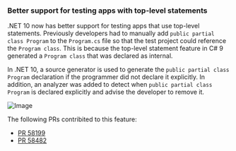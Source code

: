 ### Better support for testing apps with top-level statements

.NET 10 now has better support for testing apps that use top-level statements. Previously developers had to manually add `public partial class Program` to the `Program.cs` file so that the test project could reference the `Program class`. This is because the top-level statement feature in C# 9 generated a `Program class` that was declared as internal.

In .NET 10, a source generator is used to generate the `public partial class Program` declaration if the programmer did not declare it explicitly. In addition, an analyzer was added to detect when `public partial class Program` is declared explicitly and advise the developer to remove it.

![Image](https://github.com/user-attachments/assets/a37f0c81-a58a-453f-8da5-fa49356ca180)

The following PRs contribited to this feature:

- [PR 58199](https://github.com/dotnet/aspnetcore/pull/58199)
- [PR 58482](https://github.com/dotnet/aspnetcore/pull/58482)
